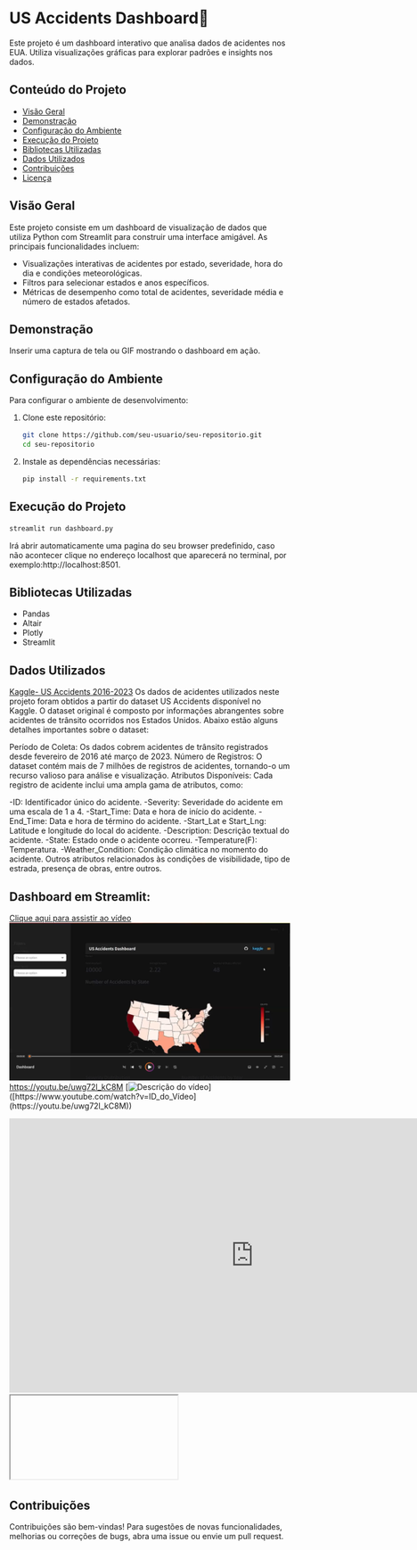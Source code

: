 # US Accidents Dashboard🚗

Este projeto é um dashboard interativo que analisa dados de acidentes nos EUA. Utiliza visualizações gráficas para explorar padrões e insights nos dados.

## Conteúdo do Projeto

- [Visão Geral](#visão-geral)
- [Demonstração](#demonstração)
- [Configuração do Ambiente](#configuração-do-ambiente)
- [Execução do Projeto](#execução-do-projeto)
- [Bibliotecas Utilizadas](#bibliotecas-utilizadas)
- [Dados Utilizados](#dados-utilizados)
- [Contribuições](#contribuições)
- [Licença](#licença)

## Visão Geral

Este projeto consiste em um dashboard de visualização de dados que utiliza Python com Streamlit para construir uma interface amigável. As principais funcionalidades incluem:

- Visualizações interativas de acidentes por estado, severidade, hora do dia e condições meteorológicas.
- Filtros para selecionar estados e anos específicos.
- Métricas de desempenho como total de acidentes, severidade média e número de estados afetados.

## Demonstração

Inserir uma captura de tela ou GIF mostrando o dashboard em ação.

## Configuração do Ambiente

Para configurar o ambiente de desenvolvimento:

1. Clone este repositório:

   ```bash
   git clone https://github.com/seu-usuario/seu-repositorio.git
   cd seu-repositorio
   ```
2. Instale as dependências necessárias:

   ```bash
   pip install -r requirements.txt
   ```
## Execução do Projeto
```bash
streamlit run dashboard.py
```
Irá abrir automaticamente uma pagina do seu browser predefinido, caso não acontecer clique no endereço localhost que aparecerá no terminal, por exemplo:http://localhost:8501.

## Bibliotecas Utilizadas

- Pandas
- Altair
- Plotly
- Streamlit

## Dados Utilizados
[Kaggle- US Accidents 2016-2023](https://www.kaggle.com/datasets/sobhanmoosavi/us-accidents)
Os dados de acidentes utilizados neste projeto foram obtidos a partir do dataset US Accidents disponível no Kaggle. O dataset original é composto por informações abrangentes sobre acidentes de trânsito ocorridos nos Estados Unidos. Abaixo estão alguns detalhes importantes sobre o dataset:

Período de Coleta: Os dados cobrem acidentes de trânsito registrados desde fevereiro de 2016 até março de 2023.
Número de Registros: O dataset contém mais de 7 milhões de registros de acidentes, tornando-o um recurso valioso para análise e visualização.
Atributos Disponíveis: Cada registro de acidente inclui uma ampla gama de atributos, como:

-ID: Identificador único do acidente.
-Severity: Severidade do acidente em uma escala de 1 a 4.
-Start_Time: Data e hora de início do acidente.
-End_Time: Data e hora de término do acidente.
-Start_Lat e Start_Lng: Latitude e longitude do local do acidente.
-Description: Descrição textual do acidente.
-State: Estado onde o acidente ocorreu.
-Temperature(F): Temperatura.
-Weather_Condition: Condição climática no momento do acidente.
Outros atributos relacionados às condições de visibilidade, tipo de estrada, presença de obras, entre outros.

## Dashboard em Streamlit:
[Clique aqui para assistir ao vídeo](Dashboard/assets/Dashboard.mp4)
![Descrição do vídeo](Dashboard/assets/thumbnail.png)
https://youtu.be/uwg72l_kC8M 
[![Descrição do vídeo]([https://img.youtube.com/vi/ID_do_Vídeo/maxresdefault.jpg](https://youtu.be/uwg72l_kC8M))]([https://www.youtube.com/watch?v=ID_do_Vídeo](https://youtu.be/uwg72l_kC8M))

<iframe width="875" height="492" src="https://www.youtube.com/embed/uwg72l_kC8M" title="Dashboard" frameborder="0" allow="accelerometer; autoplay; clipboard-write; encrypted-media; gyroscope; picture-in-picture; web-share" referrerpolicy="strict-origin-when-cross-origin" allowfullscreen>video</iframe>

<iframe> </iframe>


## Contribuições
Contribuições são bem-vindas! Para sugestões de novas funcionalidades, melhorias ou correções de bugs, abra uma issue ou envie um pull request.

